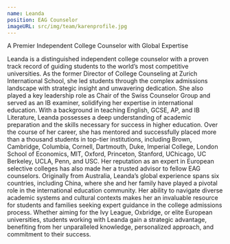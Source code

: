```yaml
---
name: Leanda
position: EAG Counselor
imageURL: src/img/team/karenprofile.jpg
---
```

A Premier Independent College Counselor with Global Expertise

Leanda is a distinguished independent college counselor with a proven track
record of guiding students to the world’s most competitive universities. As the
former Director of College Counseling at Zurich International School, she led
students through the complex admissions landscape with strategic insight and
unwavering dedication. She also played a key leadership role as Chair of the
Swiss Counselor Group and served as an IB examiner, solidifying her expertise
in international education.
With a background in teaching English, GCSE, AP, and IB Literature, Leanda
possesses a deep understanding of academic preparation and the skills
necessary for success in higher education. Over the course of her career, she
has mentored and successfully placed more than a thousand students in top-tier
institutions, including Brown, Cambridge, Columbia, Cornell, Dartmouth, Duke,
Imperial College, London School of Economics, MIT, Oxford, Princeton, Stanford,
UChicago, UC Berkeley, UCLA, Penn, and USC. Her reputation as an expert in
European selective colleges has also made her a trusted advisor to fellow EAG
counselors.
Originally from Australia, Leanda’s global experience spans six countries,
including China, where she and her family have played a pivotal role in the
international education community. Her ability to navigate diverse academic
systems and cultural contexts makes her an invaluable resource for students and
families seeking expert guidance in the college admissions process.
Whether aiming for the Ivy League, Oxbridge, or elite European universities,
students working with Leanda gain a strategic advantage, benefiting from her
unparalleled knowledge, personalized approach, and commitment to their
success.
